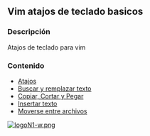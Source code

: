 ## Vim atajos de teclado basicos
### Descripción
Atajos de teclado para vim

### Contenido
* [Atajos](atajosBasicos.md)
* [Buscar y remplazar texto](buscarRemplazarTexto.md)
* [Copiar, Cortar y Pegar](copiarCortarPegar.md)
* [Insertar texto](insertarTexto.md)
* [Moverse entre archivos](moverseEntreArchivos.md)

[![logoN1-w.png](https://i.postimg.cc/bvwkKP8Y/logoN1-w.png)](https://github.com/Hec98)
